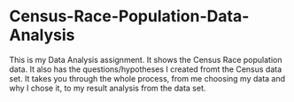 # Census-Race-Population-Data-Analysis
This is my Data Analysis assignment. It shows the Census Race population data. It also has the questions/hypotheses I created fromt the Census data set. It takes you through the whole process, from me choosing my data and why I chose it, to my result analysis from the data set.
